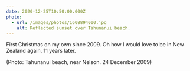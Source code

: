 ```yaml
---
date: 2020-12-25T10:50:00.000Z
photo:
  - url: /images/photos/1608894000.jpg
    alt: Reflected sunset over Tahunanui beach.
---
```

First Christmas on my own since 2009. Oh how I would love to be in New Zealand again, 11 years later.

(Photo: Tahunanui beach, near Nelson. 24 December 2009)
